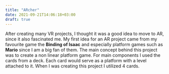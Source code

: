 ```yaml
---
title: "ARcher"
date: 2021-09-21T14:06:18+03:00
draft: true
---
```


After creating many VR projects, I thought it was a good idea to move to AR, since it also fascinated me. My first idea for an AR project came from my favourite game the **Binding of Isaac** and especially platform games such as **Mario** since I am a big fan of them.
The main concept behind this project was to create a non linear platform game. For main components I used the cards from a deck.
Each card would serve as a platform with a level attached to it. When I was creating this project I utilized 4 cards.

